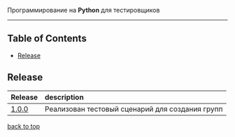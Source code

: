Программирование на **Python** для тестировщиков

---

<!-- START doctoc generated TOC please keep comment here to allow auto update -->
<!-- DON'T EDIT THIS SECTION, INSTEAD RE-RUN doctoc TO UPDATE -->
## Table of Contents

- [Release](#build)

<!-- END doctoc generated TOC please keep comment here to allow auto update -->

## Release
| **Release** | **description** |
|----------------|:---------|
| [1.0.0]() | Реализован тестовый сценарий для создания групп |

[back to top](#table-of-contents)